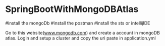 # SpringBootWithMongoDBAtlas

#install the mongoDb
#install the postman
#install the sts or intellijIDE

Go to this website(www.mongodb.com) and create a account in mongoDB atlas.
Login and setup a cluster and copy the uri paste in application.yml 

